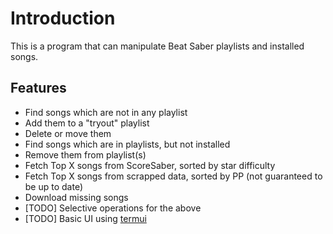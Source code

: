 # Introduction

This is a program that can manipulate Beat Saber playlists and installed songs.

## Features

- Find songs which are not in any playlist
- Add them to a "tryout" playlist
- Delete or move them
- Find songs which are in playlists, but not installed
- Remove them from playlist(s)
- Fetch Top X songs from ScoreSaber, sorted by star difficulty
- Fetch Top X songs from scrapped data, sorted by PP (not guaranteed to be up to date)
- Download missing songs
- [TODO] Selective operations for the above
- [TODO] Basic UI using [termui](https://github.com/gizak/termui)
